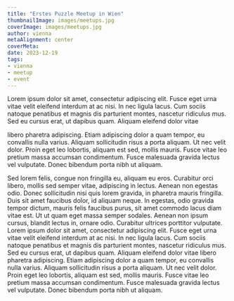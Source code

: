 ```yaml
---
title: "Erstes Puzzle Meetup in Wien"
thumbnailImage: images/meetups.jpg
coverImage: images/meetups.jpg
author: vienna
metaAlignment: center
coverMeta: 
date: 2023-12-19
tags:
- vienna
- meetup
- event
---
```


Lorem ipsum dolor sit amet, consectetur adipiscing elit. Fusce eget urna vitae velit eleifend interdum at ac nisi. In nec ligula lacus. Cum sociis natoque penatibus et magnis dis parturient montes, nascetur ridiculus mus. Sed eu cursus erat, ut dapibus quam. Aliquam eleifend dolor vitae 
<!--more--> libero pharetra adipiscing. Etiam adipiscing dolor a quam tempor, eu convallis nulla varius. Aliquam sollicitudin risus a porta aliquam. Ut nec velit dolor. Proin eget leo lobortis, aliquam est sed, mollis mauris. Fusce vitae leo pretium massa accumsan condimentum. Fusce malesuada gravida lectus vel vulputate. Donec bibendum porta nibh ut aliquam.
Sed lorem felis, congue non fringilla eu, aliquam eu eros. Curabitur orci libero, mollis sed semper vitae, adipiscing in lectus. Aenean non egestas odio. Donec sollicitudin nisi quis lorem gravida, in pharetra mauris fringilla. Duis sit amet faucibus dolor, id aliquam neque. In egestas, odio gravida tempor dictum, mauris felis faucibus purus, sit amet commodo lacus diam vitae est. Ut ut quam eget massa semper sodales. Aenean non ipsum cursus, blandit lectus in, ornare odio. Curabitur ultrices porttitor vulputate.
Lorem ipsum dolor sit amet, consectetur adipiscing elit. Fusce eget urna vitae velit eleifend interdum at ac nisi. In nec ligula lacus. Cum sociis natoque penatibus et magnis dis parturient montes, nascetur ridiculus mus. Sed eu cursus erat, ut dapibus quam. Aliquam eleifend dolor vitae libero pharetra adipiscing. Etiam adipiscing dolor a quam tempor, eu convallis nulla varius. Aliquam sollicitudin risus a porta aliquam. Ut nec velit dolor. Proin eget leo lobortis, aliquam est sed, mollis mauris. Fusce vitae leo pretium massa accumsan condimentum. Fusce malesuada gravida lectus vel vulputate. Donec bibendum porta nibh ut aliquam.
